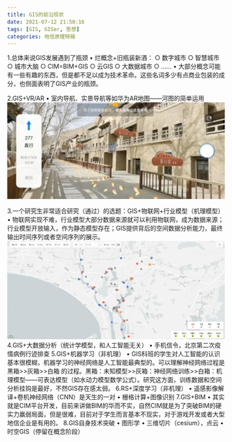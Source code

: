 ```yaml
---
title: GIS的前沿现状
date: 2021-07-12 21:50:16
tags: [GIS, GISer, 思想]
categories: 地信原理特辑
---
```

1.总体来说GIS发展遇到了瓶颈
	• 烂概念+旧瓶装新酒：
		○ 数字城市
		○ 智慧城市
		○ 城市大脑
		○ CIM=BIM+GIS
		○ 云GIS
		○ 大数据城市
		○ ……
	• 大部分概念可能有一些有趣的东西，但是都不足以成为技术革命。这些名词多少有点商业包装的成分，也侧面表明了GIS产业的瓶颈。
<!--more-->
2.GIS+VR/AR
	• 室内导航、实景导航等如华为AR地图——河图的简单运用
	![图1](GIS的前沿现状/图1.png)
	
3.一个研究生非常适合研究（通过）的选题：GIS+物联网+行业模型（机理模型）
	• 物联网实现不难，行业模型大部分数据来源就可以利用物联网，成为数据来源；行业模型开放输入，作为静态模型存在；GIS提供背后的空间数据分析能力，最终输出时间序列或者空间序列的展示。
	![图2](GIS的前沿现状/图2.png)
4.GIS+大数据分析（统计学模型，和人工智能无关）
	• 手机信令，北京第二次疫情病例行迹排查
5.GIS+机器学习（非机理）
	• GIS科班的学生对人工智能的认识基本很模糊，机器学习的神经网络是人工智能最典型的。可以理解神经网络过程是  黑箱>>灰箱>>白箱  的过程。黑箱：未知模型>>灰箱：神经网络训练>>白箱：机理模型——可表达模型（如水动力模型数学公式）。研究这方面，训练数据和空间分析挂钩是最好，不然GIS存在感太弱。
6.RS+深度学习（非机理）
	• 遥感影像解译+卷机神经网络（CNN）是天生的一对
	• 栅格计算+图像识别
7.GIS+BIM
	• 其实就是CIM平台开发，目前来讲做BIM的华而不实，自然CIM就是为了突破BIM的硬实力羸弱局面，但是很难，目前对于学生而言基本不现实，对于游戏开发或者大型地信企业是有用的。
8.GIS自身技术突破
	• 图形学
	• 三维切片（cesium），点云
	• 时空GIS（停留在概念阶段）
	
